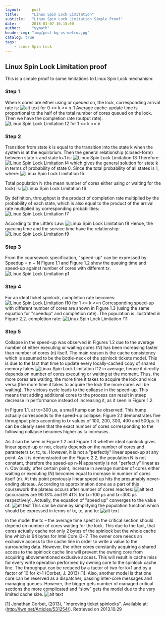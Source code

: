 ```yaml
---
layout:     post
title:      "Linux Spin Lock Limitation"
subtitle:   "Linux Spin Lock Limitation Simple Proof"
date:       2018-01-07 16:15:00
author:     "yymath"
header-img: "img/post-bg-os-metro.jpg"
catalog: true
tags:
    - Linux Spin Lock
---
```


## Linux Spin Lock Limitation proof
This is a simple proof to some limitations to Linux Spin Lock mechanism:
### Step 1
When k cores are either using or queued on, the lock, corresponding arrival rate is: ![alt text](https://yymath.github.io/img/spinlock_f1.PNG) for 0 <= k <= n-1
Average cache-update time is proportional to the half of the total number of cores queued on the lock. Then we have the completion rate (output rate): <img src="https://yymath.github.io/img/spinlock_f2.PNG" alt="Linux Spin Lock Limitation f2"> for 1 <= k <= n

### Step 2
Transition from state k is equal to the transition into the state k when the system is at the equilibrium. Then the general relationship (closed-form) between state k and state k+1 is: <img src="https://yymath.github.io/img/spinlock_f3.PNG" alt="Linux Spin Lock Limitation f3"> Therefore: <img src="https://yymath.github.io/img/spinlock_f4.PNG" alt="Linux Spin Lock Limitation f4">
which gives the general solution for state k in terms of probability of state 0. Since the total probability of all states is 1, where: <img src="https://yymath.github.io/img/spinlock_f5.PNG" alt="Linux Spin Lock Limitation f5">

Total population N (the mean number of cores either using or waiting for the lock) is: <img src="https://yymath.github.io/img/spinlock_f6.PNG" alt="Linux Spin Lock Limitation f6">

By definition, throughput is the product of completion rate multiplied by the probability of each state, which is also equal to the product of the arrival rate multiplied by corresponding probabilities: <img src="https://yymath.github.io/img/spinlock_f7.PNG" alt="Linux Spin Lock Limitation f7">

According to the Little’s Law: <img src="https://yymath.github.io/img/spinlock_f8.PNG" alt="Linux Spin Lock Limitation f8"> Hence, the queuing time and the service time have the relationship: <img src="https://yymath.github.io/img/spinlock_f9.PNG" alt="Linux Spin Lock Limitation f9">

### Step 3
From the coursework specification, "speed-up" can be expressed by: Speedup = n − N
Figure 1.1 and Figure 1.2 show the queuing time and speed-up against number of cores with different t𝑥.
<img src="https://yymath.github.io/img/spinlock_p1.PNG" alt="Linux Spin Lock Limitation p1">

### Step 4
For an ideal ticket spinlock, completion rate becomes: <img src="https://yymath.github.io/img/spinlock_f10.PNG" alt="Linux Spin Lock Limitation f10"> for 1 <= k <=n
Corresponding speed-up with different number of cores are shown in Figure 1.3 (using the same equation for "speedup" and completion rate). The population is illustrated in Figure 2.2.
completion rate: <img src="https://yymath.github.io/img/spinlock_f11.PNG" alt="Linux Spin Lock Limitation f11">

### Step 5
Collapse in the speed-up was observed in Figures 1.2 due to the average number of either executing or waiting cores (N) has been increasing faster than number of cores (n) itself. The main reason is the cache consistency which is assumed to be the bottle-neck of the spinlock tickets model. This is due to the fact that time to update every locally-cached copy of shared memory takes <img src="https://yymath.github.io/img/spinlock_f12.PNG" alt="Linux Spin Lock Limitation f12"> in average, hence it directly depends on number of cores executing or waiting at the moment. Thus, the more cores are waiting, the more time it takes to acquire the lock and vice versa (the more time it takes to acquire the lock the more cores will be waiting). The vicious cycle leads to the collapse in the speed-up. This means that adding additional cores to the process can result in steep decrease in performance instead of increasing it, as it seen in Figure 1.2.

In Figure 1.1, at t𝑥=300 μs, a small hump can be observed. This hump actually corresponds to the speed-up collapse.
Figure 2.1 demonstrates five throughput plots according to t𝑥 values of 100, 200, 300, 400 and 500μs. It can be clearly seen that the exact number of cores corresponding to the following collapse becomes higher as t𝑥 increases.

As it can be seen in Figure 1.2 and Figure 1.3 whether ideal spinlock gives linear speed-up or not, clearly depends on the number of cores and parameters t𝑥, tc, tu. However, it is not a "perfectly" linear speed-up at any point. As it is demonstrated on the Figure 2.2, the population N is not constant, therefore the speed-up n-N apparently is not "perfectly" linear as n. Obviously, after certain point, increase in average number of cores either waiting or executing (N) becomes equal to increase in number of cores itself (n). At this point previously linear speed up hits the presumably never-ending plateau. According to approximation done as a part of this coursework the plateau occurs after number of cores reaches: ![alt text](https://yymath.github.io/img/spinlock_f13.PNG) (accuracies are 90.13% and 91.41% for t𝑥=100 μs and t𝑥=300 μs respectively). Actually, the equation of "speed up" converges to the value of: ![alt text](https://yymath.github.io/img/spinlock_f14.PNG) This can be done by simplifying the population function which should be expressed in terms of tx, tc, and tu: ![alt text](https://yymath.github.io/img/spinlock_f15.PNG)

In the model the tc – the average time spent in the critical section should depend on number of cores waiting for the lock. This due to the fact, that cores actually cache not only 2 bytes of the spinlock but the whole cache line which is 64 bytes for Intel Core i3-i7. The owner core needs an exclusive access to the cache line in order to write a value to the surrounding data. However, the other cores constantly acquiring a shared access to the spinlock cache line will prevent the owning core from acquiring abovementioned exclusive access. This will result in cache miss for every write operation performed by owning core to the spinlock cache line. The throughput can be reduced by a factor of two for k=1 and by a factor of 10 for k>1 (Corbet, J. 2013) [1].
Also, another model is that one core can be reserved as a dispatcher, passing inter-core messages and managing queues. However, the bigger gets number of managed critical sections the more complicated and “slow” gets the model due to the very limited cache size.
![alt text](https://yymath.github.io/img/spinlock_p2.PNG)

[1] Jonathan Corbet, (2013), "Improving ticket spinlocks". Available at: (http://lwn.net/Articles/531254/). Retrieved on 2013.10.29
<p id="end"></p>